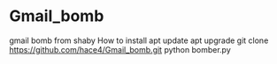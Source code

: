 # Gmail_bomb
gmail bomb from shaby
How to install 
apt update
apt upgrade
git clone https://github.com/hace4/Gmail_bomb.git
python bomber.py
